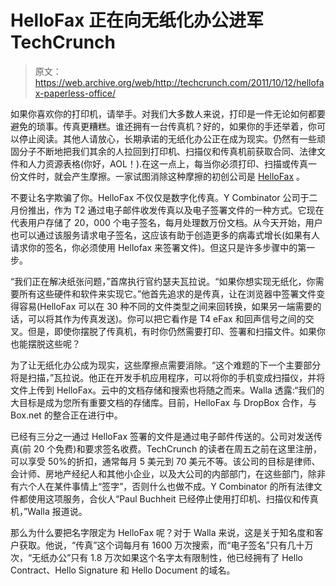 # HelloFax 正在向无纸化办公进军 TechCrunch

> 原文：<https://web.archive.org/web/http://techcrunch.com/2011/10/12/hellofax-paperless-office/>

如果你喜欢你的打印机，请举手。对我们大多数人来说，打印是一件无论如何都要避免的琐事。传真更糟糕。谁还拥有一台传真机？好的，如果你的手还举着，你可以停止阅读。其他人请放心，长期承诺的无纸化办公正在成为现实。仍然有一些顽固分子不断地把我们其余的人拉回到打印机、扫描仪和传真机前获取合同、法律文件和人力资源表格(你好，AOL！).在这一点上，每当你必须打印、扫描或传真一份文件时，就会产生摩擦。一家试图消除这种摩擦的初创公司是 [HelloFax](https://web.archive.org/web/20230203161725/https://www.hellofax.com/) 。

不要让名字欺骗了你。HelloFax 不仅仅是数字化传真。Y Combinator 公司于二月份推出，作为 T2 通过电子邮件收发传真以及电子签署文件的一种方式。它现在代表用户存储了 20，000 个电子签名，每月处理数万份文档。从今天开始，用户也可以通过该服务请求电子签名，这应该有助于创造更多的病毒式增长(如果有人请求你的签名，你必须使用 Hellofax 来签署文件)。但这只是许多步骤中的第一步。

“我们正在解决纸张问题，”首席执行官约瑟夫瓦拉说。“如果你想实现无纸化，你需要所有这些硬件和软件来实现它。”他首先追求的是传真，让在浏览器中签署文件变得容易(HelloFax 可以在 30 种不同的文件类型之间来回转换，如果另一端需要的话，可以将其作为传真发送)。你可以把它看作是 T4 eFax 和回声信号之间的交叉。但是，即使你摆脱了传真机，有时你仍然需要打印、签署和扫描文件。如果你也能摆脱这些呢？

为了让无纸化办公成为现实，这些摩擦点需要消除。“这个难题的下一个主要部分将是扫描，”瓦拉说。他正在开发手机应用程序，可以将你的手机变成扫描仪，并将文件上传到 HelloFax。云中的文档存储和搜索也将随之而来。Walla 透露:“我们的大目标是成为您所有重要文档的存储库。目前，HelloFax 与 DropBox 合作，与 Box.net 的整合正在进行中。

已经有三分之一通过 HelloFax 签署的文件是通过电子邮件传送的。公司对发送传真(前 20 个免费)和要求签名收费。TechCrunch 的读者在周五之前在这里注册，可以享受 50%的折扣，通常每月 5 美元到 70 美元不等。该公司的目标是律师、会计师、房地产经纪人和其他小企业，以及大公司的内部部门，在这些部门，除非有六个人在某件事情上“签字”，否则什么也做不成。Y Combinator 的所有法律文件都使用这项服务，合伙人“Paul Buchheit 已经停止使用打印机、扫描仪和传真机，”Walla 报道说。

那么为什么要把名字限定为 HelloFax 呢？对于 Walla 来说，这是关于知名度和客户获取。他说，“传真”这个词每月有 1600 万次搜索，而“电子签名”只有几十万次，“无纸办公”只有 1.8 万次如果这个名字太有限制性，他已经拥有了 Hello Contract、Hello Signature 和 Hello Document 的域名。